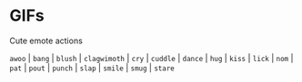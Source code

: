 # GIFs

Cute emote actions

`awoo` | `bang` | `blush` | `clagwimoth` | `cry` | `cuddle` | `dance` | `hug` | `kiss` | `lick` | `nom` | `pat` | `pout` | `punch` | `slap` | `smile` | `smug` | `stare`
